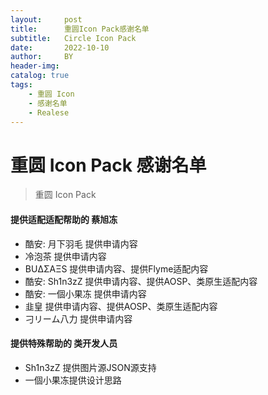 ```yaml
---
layout:     post
title:      重圆Icon Pack感谢名单
subtitle:   Circle Icon Pack
date:       2022-10-10
author:     BY
header-img: 
catalog: true
tags:
    - 重圆 Icon
    - 感谢名单
    - Realese
---
```



# 重圆 Icon Pack 感谢名单

>重圆 Icon Pack
>


#### 提供适配适配帮助的 蔡旭冻

- 酷安: 月下羽毛 提供申请内容
- 冷泡茶 提供申请内容
- BUΔΣAΞS 提供申请内容、提供Flyme适配内容
- 酷安: Sh1n3zZ 提供申请内容、提供AOSP、类原生适配内容
- 酷安: 一個小果冻 提供申请内容
- 韭皇 提供申请内容、提供AOSP、类原生适配内容
- 刁リーム八力 提供申请内容


#### 提供特殊帮助的 类开发人员

- Sh1n3zZ 提供图片源JSON源支持
- 一個小果冻提供设计思路



